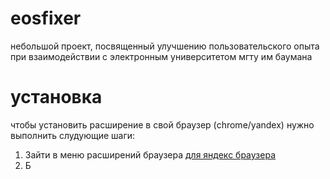 # eosfixer
небольшой проект, посвященный улучшению пользовательского опыта при взаимодействии с электронным университетом мгту им баумана

# установка
чтобы установить расширение в свой браузер (chrome/yandex) нужно выполнить слудующие шаги:
1) Зайти в меню расширений браузера <a href = "https://yandex.ru/support/browser/ru/personalization/extension.html?hl=ru%3Flang%3Dru%3Flang%3Dru%3Flang%3Dru%3Flang%3Dru%3Flang%3Den%3Flang%3Den%3Flang%3Den%3Flang%3Dru%3Flang%3Den%3Flang%3Den%3Flang%3Dru">для яндекс браузера</a>
2) Б
